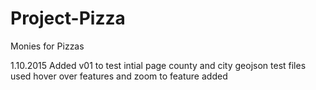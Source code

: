 Project-Pizza
=============

Monies for Pizzas

1.10.2015
Added v01 to test intial page
county and city geojson test files used
hover over features and zoom to feature added

